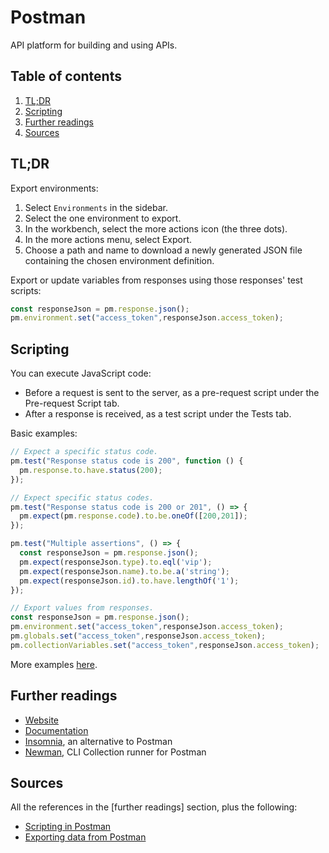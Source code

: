 # Postman <!-- omit in toc -->

API platform for building and using APIs.

## Table of contents <!-- omit in toc -->

1. [TL;DR](#tldr)
1. [Scripting](#scripting)
1. [Further readings](#further-readings)
1. [Sources](#sources)

## TL;DR

Export environments:

1. Select `Environments` in the sidebar.
1. Select the one environment to export.
1. In the workbench, select the more actions icon (the three dots).
1. In the more actions menu, select Export.
1. Choose a path and name to download a newly generated JSON file containing the chosen environment definition.

Export or update variables from responses using those responses' test scripts:

```js
const responseJson = pm.response.json();
pm.environment.set("access_token",responseJson.access_token);
```

## Scripting

You can execute JavaScript code:

- Before a request is sent to the server, as a pre-request script under the Pre-request Script tab.
- After a response is received, as a test script under the Tests tab.

Basic examples:

```js
// Expect a specific status code.
pm.test("Response status code is 200", function () {
  pm.response.to.have.status(200);
});

// Expect specific status codes.
pm.test("Response status code is 200 or 201", () => {
  pm.expect(pm.response.code).to.be.oneOf([200,201]);
});

pm.test("Multiple assertions", () => {
  const responseJson = pm.response.json();
  pm.expect(responseJson.type).to.eql('vip');
  pm.expect(responseJson.name).to.be.a('string');
  pm.expect(responseJson.id).to.have.lengthOf('1');
});

// Export values from responses.
const responseJson = pm.response.json();
pm.environment.set("access_token",responseJson.access_token);
pm.globals.set("access_token",responseJson.access_token);
pm.collectionVariables.set("access_token",responseJson.access_token);
```

More examples [here][scripting in postman].

## Further readings

- [Website]
- [Documentation]
- [Insomnia], an alternative to Postman
- [Newman], CLI Collection runner for Postman

## Sources

All the references in the [further readings] section, plus the following:

- [Scripting in Postman]
- [Exporting data from Postman]

<!--
  References
  -->

<!-- Upstream -->
[documentation]: https://learning.postman.com/docs
[exporting data from postman]: https://learning.postman.com/docs/getting-started/importing-and-exporting/exporting-data/
[scripting in postman]: https://learning.postman.com/docs/writing-scripts/intro-to-scripts/
[website]: https://www.postman.com/

<!-- Knowledge base -->
[insomnia]: insomnia.md
[newman]: newman.md

